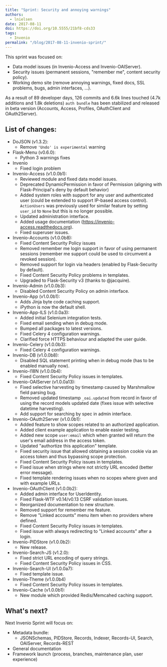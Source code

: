 ```yaml
---
title: "Sprint: Security and annoying warnings"
authors:
  - lnielsen
date: 2017-08-11
doi: https://doi.org/10.5555/21bf8-cds33
tags: 
  - Invenio
permalink: "/blog/2017-08-11-invenio-sprint/"
---
```


This sprint was focused on:
- Data model issues (in Invenio-Access and Invenio-OAIServer).
- Security issues (permanent sessions, "remember me", content security policy).
- Working demo site (remove annoying warnings, fixed docs, SSL problems, bugs, admin interfaces, ...).

As a result of 89 developer days, 126 commits and 6.6k lines touched (4.7k additions and 1.8k deletions) `auth bundle` has been stabilized and released in beta version (Accounts, Access, Profiles, OAuthClient and OAuth2Server).

## List of changes:
- DoJSON (v1.3.2):
  - Remove `'Undo' is experimental` warning
- Flask-Menu (v0.6.0):
  - Python 3 warnings fixes
- Invenio
  - Fixed login problem
- Invenio-Access (v1.0.0b1):
  - Reviewed module and fixed data model issues.
  - Deprecated DynamicPermission in favor of Permission (aligning with Flask-Principal's deny by default behavior)
  - Added system roles with support for any user and authenticated user (could be extended to support IP-based access control). `ActionUsers` was previously used for similar feature by setting `user_id` to `None` but this is no longer possible.
  - Updated administration interface.
  - Added usage documentation (https://invenio-access.readthedocs.org).
  - Fixed superuser issues.
- Invenio-Accounts (v1.0.0b8):
  - Fixed Content Security Policy issues
  - Removed remember me login support in favor of using permanent sessions (remember me support could be used to circumvent a revoked session).
  - Removed support for login via headers (enabled by Flask-Security by default).
  - Fixed Content Security Policy problems in templates.
  - Upgraded to Flask-Security v3 (thanks to @jacquire).
- Invenio-Admin (v1.0.0b3):
  - Disabled Content Security Policy on admin interface.
- Invenio-App (v1.0.0b1):
  - Adds Jinja byte code caching support.
  - iPython is now the default shell.
- Invenio-App-ILS (v1.0.0a3):
  - Added initial Selenium integration tests.
  - Fixed email sending when in debug mode.
  - Bumped all packages to latest versions.
  - Fixed Celery 4 configuration warnings.
  - Clarified force HTTPS behaviour and adapted the user guide.
- Invenio-Celery (v1.0.0b3):
  - Fixed Celery 4 configuration warnings.
- Invenio-DB (v1.0.0b8):
  - Disabled SQL statement printing when in debug mode (has to be enabled manually now).
- Invenio-I18N (v1.0.0b4):
  - Fixed Content Security Policy issues in templates.
- Invenio-OAIServer (v1.0.0a13):
  - Fixed selective harvesting by timestamp caused by Marshmallow field parsing bug.
  - Removed updated timestamp `_oai.updated` from record in favor of using the record models updated date (fixes issue with selective datetime harvesting).
  - Add support for searching by spec in admin interface.
- Invenio-OAuth2Server (v1.0.0b1):
  - Added feature to show scopes related to an authorized application.
  - Added client example application to enable easier testing.
  - Added new scope `user:email` which when granted will return the user's email address in the access token.
  - Updated "authortize this application" template.
  - Fixed security issue that allowed obtaining a session cookie via an access token and thus bypassing scope protection.
  - Fixed Content Security Policy issues in templates.
  - Fixed issue when strings where not strictly URL encoded (better error message).
  - Fixed template rendering issues when no scopes where given and with example URLs.
- Invenio-OAuthClient (v1.0.0b2):
  - Added admin interface for UserIdentity.
  - Fixed Flask-WTF v0.14/v0.13 CSRF validation issues.
  - Reorganized documentation to new structure.
  - Removed support for remember me feature.
  - Remove "Linked accounts" menu item when no providers where defined.
  - Fixed Content Security Policy issues in templates.
  - Fixed issue with always redirecting to "Linked accounts" after a login.
- Invenio-PIDStore (v1.0.0b2):
  - New release.
- Invenio-Search-JS (v1.2.0):
  - Fixed strict URL encoding of query strings.
  - Fixed Content Security Policy issues in CSS.
- Invenio-Search-UI (v1.0.0a7):
  - Fixed template issue.
- Invenio-Theme (v1.0.0b4)
  - Fixed Content Security Policy issues in templates.
- Invenio-Cache (v1.0.0b1):
  - New module which provided Redis/Memcahed caching support.


## What's next?

Next Invenio Sprint will focus on:
- Metadata bundle:
  - JSONSchemas, PIDStore, Records, Indexer, Records-UI, Search, OAIServer, Records-REST
- General documentation
- Framework launch (process, branches, maintenance plan, user experience)